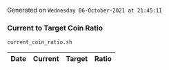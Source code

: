 Generated on `Wednesday 06-October-2021 at 21:45:11`

### Current to Target Coin Ratio
`current_coin_ratio.sh`

Date|Current|Target|Ratio
---|---|---|---
